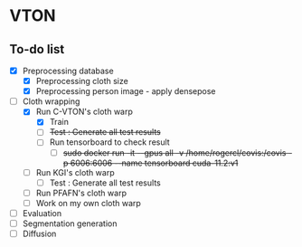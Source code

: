 # VTON

## To-do list
- [x] Preprocessing database
  - [x] Preprocessing cloth size
  - [x] Preprocessing person image - apply densepose 
- [ ] Cloth wrapping
  - [x] Run C-VTON's cloth warp
    - [x] Train 
    - [ ] ~~Test : Generate all test results~~
    - [ ] Run tensorboard to check result
      - [ ]  ~~sudo docker run -it --gpus all -v  /home/rogercl/covis:/covis -p 6006:6006 --name tensorboard  cuda-11.2:v1~~
  - [ ] Run KGI's cloth warp
    - [ ] Test : Generate all test results
  - [ ] Run PFAFN's cloth warp 
  - [ ] Work on my own cloth warp 
- [ ] Evaluation 
- [ ] Segmentation generation
- [ ] Diffusion
